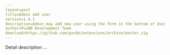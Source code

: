 ```yaml
---
layout=post
title=Admin add user
version=1.4.1
description=Admin may add new user using the form in the bottom of User list.
author=PunBB Development Team
download=https://github.com/punbb/extensions/archive/master.zip
---
```


Detail description ...